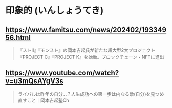 # 印象的 (いんしょうてき)

## https://www.famitsu.com/news/202402/19334956.html

> 『ストII』『モンスト』の岡本吉起氏が新たな超大型2大プロジェクト『PROJECT C』『PROJECT K』を始動。ブロックチェーン・NFTに進出

## https://www.youtube.com/watch?v=u3mQsAYgV3s

> ライバルは昨年の自分…？人生成功への第一歩は内なる敵(自分)を見つめ直すこと｜岡本吉起塾Ch
